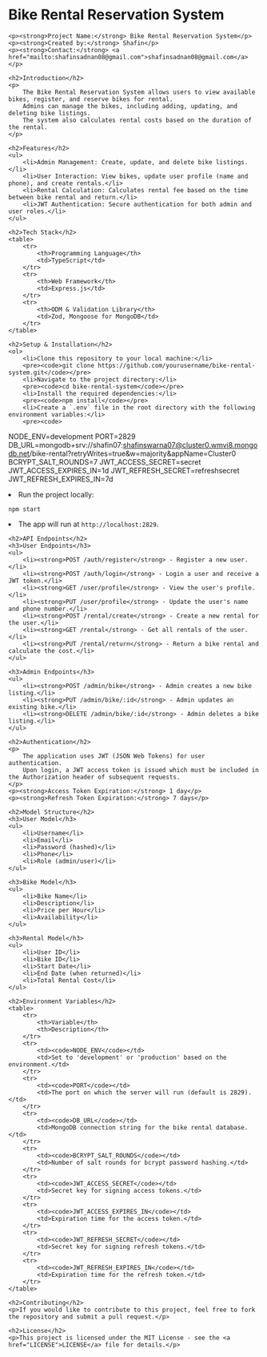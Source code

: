 <!DOCTYPE html>
<html lang="en">
<head>
    <meta charset="UTF-8">
    <meta name="viewport" content="width=device-width, initial-scale=1.0">
    <title>Bike Rental Reservation System</title>
</head>
<body>
    <h1>Bike Rental Reservation System</h1>

    <p><strong>Project Name:</strong> Bike Rental Reservation System</p>
    <p><strong>Created by:</strong> Shafin</p>
    <p><strong>Contact:</strong> <a href="mailto:shafinsadnan08@gmail.com">shafinsadnan08@gmail.com</a></p>

    <h2>Introduction</h2>
    <p>
        The Bike Rental Reservation System allows users to view available bikes, register, and reserve bikes for rental. 
        Admins can manage the bikes, including adding, updating, and deleting bike listings. 
        The system also calculates rental costs based on the duration of the rental.
    </p>

    <h2>Features</h2>
    <ul>
        <li>Admin Management: Create, update, and delete bike listings.</li>
        <li>User Interaction: View bikes, update user profile (name and phone), and create rentals.</li>
        <li>Rental Calculation: Calculates rental fee based on the time between bike rental and return.</li>
        <li>JWT Authentication: Secure authentication for both admin and user roles.</li>
    </ul>

    <h2>Tech Stack</h2>
    <table>
        <tr>
            <th>Programming Language</th>
            <td>TypeScript</td>
        </tr>
        <tr>
            <th>Web Framework</th>
            <td>Express.js</td>
        </tr>
        <tr>
            <th>ODM & Validation Library</th>
            <td>Zod, Mongoose for MongoDB</td>
        </tr>
    </table>

    <h2>Setup & Installation</h2>
    <ol>
        <li>Clone this repository to your local machine:</li>
        <pre><code>git clone https://github.com/yourusername/bike-rental-system.git</code></pre>
        <li>Navigate to the project directory:</li>
        <pre><code>cd bike-rental-system</code></pre>
        <li>Install the required dependencies:</li>
        <pre><code>npm install</code></pre>
        <li>Create a `.env` file in the root directory with the following environment variables:</li>
        <pre><code>
NODE_ENV=development
PORT=2829
DB_URL=mongodb+srv://shafin07:shafinswarna07@cluster0.wmvi8.mongodb.net/bike-rental?retryWrites=true&w=majority&appName=Cluster0
BCRYPT_SALT_ROUNDS=7
JWT_ACCESS_SECRET=secret
JWT_ACCESS_EXPIRES_IN=1d
JWT_REFRESH_SECRET=refreshsecret
JWT_REFRESH_EXPIRES_IN=7d
        </code></pre>
        <li>Run the project locally:</li>
        <pre><code>npm start</code></pre>
        <li>The app will run at <code>http://localhost:2829</code>.</li>
    </ol>

    <h2>API Endpoints</h2>
    <h3>User Endpoints</h3>
    <ul>
        <li><strong>POST /auth/register</strong> - Register a new user.</li>
        <li><strong>POST /auth/login</strong> - Login a user and receive a JWT token.</li>
        <li><strong>GET /user/profile</strong> - View the user's profile.</li>
        <li><strong>PUT /user/profile</strong> - Update the user's name and phone number.</li>
        <li><strong>POST /rental/create</strong> - Create a new rental for the user.</li>
        <li><strong>GET /rental</strong> - Get all rentals of the user.</li>
        <li><strong>PUT /rental/return</strong> - Return a bike rental and calculate the cost.</li>
    </ul>

    <h3>Admin Endpoints</h3>
    <ul>
        <li><strong>POST /admin/bike</strong> - Admin creates a new bike listing.</li>
        <li><strong>PUT /admin/bike/:id</strong> - Admin updates an existing bike.</li>
        <li><strong>DELETE /admin/bike/:id</strong> - Admin deletes a bike listing.</li>
    </ul>

    <h2>Authentication</h2>
    <p>
        The application uses JWT (JSON Web Tokens) for user authentication. 
        Upon login, a JWT access token is issued which must be included in the Authorization header of subsequent requests.
    </p>
    <p><strong>Access Token Expiration:</strong> 1 day</p>
    <p><strong>Refresh Token Expiration:</strong> 7 days</p>

    <h2>Model Structure</h2>
    <h3>User Model</h3>
    <ul>
        <li>Username</li>
        <li>Email</li>
        <li>Password (hashed)</li>
        <li>Phone</li>
        <li>Role (admin/user)</li>
    </ul>

    <h3>Bike Model</h3>
    <ul>
        <li>Bike Name</li>
        <li>Description</li>
        <li>Price per Hour</li>
        <li>Availability</li>
    </ul>

    <h3>Rental Model</h3>
    <ul>
        <li>User ID</li>
        <li>Bike ID</li>
        <li>Start Date</li>
        <li>End Date (when returned)</li>
        <li>Total Rental Cost</li>
    </ul>

    <h2>Environment Variables</h2>
    <table>
        <tr>
            <th>Variable</th>
            <th>Description</th>
        </tr>
        <tr>
            <td><code>NODE_ENV</code></td>
            <td>Set to 'development' or 'production' based on the environment.</td>
        </tr>
        <tr>
            <td><code>PORT</code></td>
            <td>The port on which the server will run (default is 2829).</td>
        </tr>
        <tr>
            <td><code>DB_URL</code></td>
            <td>MongoDB connection string for the bike rental database.</td>
        </tr>
        <tr>
            <td><code>BCRYPT_SALT_ROUNDS</code></td>
            <td>Number of salt rounds for bcrypt password hashing.</td>
        </tr>
        <tr>
            <td><code>JWT_ACCESS_SECRET</code></td>
            <td>Secret key for signing access tokens.</td>
        </tr>
        <tr>
            <td><code>JWT_ACCESS_EXPIRES_IN</code></td>
            <td>Expiration time for the access token.</td>
        </tr>
        <tr>
            <td><code>JWT_REFRESH_SECRET</code></td>
            <td>Secret key for signing refresh tokens.</td>
        </tr>
        <tr>
            <td><code>JWT_REFRESH_EXPIRES_IN</code></td>
            <td>Expiration time for the refresh token.</td>
        </tr>
    </table>

    <h2>Contributing</h2>
    <p>If you would like to contribute to this project, feel free to fork the repository and submit a pull request.</p>

    <h2>License</h2>
    <p>This project is licensed under the MIT License - see the <a href="LICENSE">LICENSE</a> file for details.</p>

</body>
</html>
